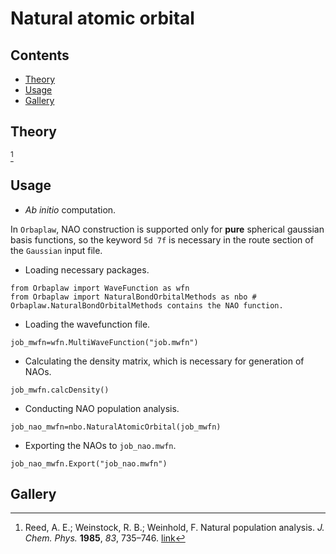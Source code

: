 # Natural atomic orbital

## Contents
+ [Theory](#theory)
+ [Usage](#usage)
+ [Gallery](#gallery)


## Theory
[^nao]

## Usage

+ *Ab initio* computation.

In `Orbaplaw`, NAO construction is supported only for **pure** spherical gaussian basis functions, so the keyword `5d 7f` is necessary in the route section of the `Gaussian` input file.

+ Loading necessary packages.
```
from Orbaplaw import WaveFunction as wfn
from Orbaplaw import NaturalBondOrbitalMethods as nbo # Orbaplaw.NaturalBondOrbitalMethods contains the NAO function.
```

+ Loading the wavefunction file.
```
job_mwfn=wfn.MultiWaveFunction("job.mwfn")
```

+ Calculating the density matrix, which is necessary for generation of NAOs.
```
job_mwfn.calcDensity()
```

+ Conducting NAO population analysis.
```
job_nao_mwfn=nbo.NaturalAtomicOrbital(job_mwfn)
```

+ Exporting the NAOs to `job_nao.mwfn`.
```
job_nao_mwfn.Export("job_nao.mwfn")
```

## Gallery


[^nao]: Reed, A. E.; Weinstock, R. B.; Weinhold, F. Natural population analysis. *J. Chem. Phys.* **1985**, *83*, 735–746. [link](https://doi.org/10.1063/1.449486)
